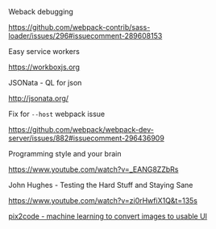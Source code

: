Weback debugging

<https://github.com/webpack-contrib/sass-loader/issues/296#issuecomment-289608153>

Easy service workers

<https://workboxjs.org>

JSONata - QL for json

<http://jsonata.org/>

Fix for `--host` webpack issue

<https://github.com/webpack/webpack-dev-server/issues/882#issuecomment-296436909>

Programming style and your brain

https://www.youtube.com/watch?v=_EANG8ZZbRs

John Hughes - Testing the Hard Stuff and Staying Sane

https://www.youtube.com/watch?v=zi0rHwfiX1Q&t=135s

[pix2code - machine learning to convert images to usable UI](https://github.com/tonybeltramelli/pix2code)
